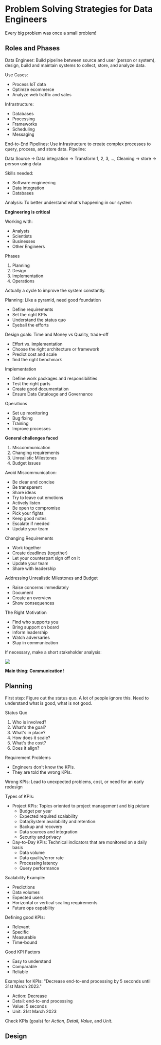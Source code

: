 # Problem Solving Strategies for Data Engineers

Every big problem was once a small problem!

## Roles and Phases

Data Engineer:
Build pipeline between source and user (person or system), design, build and maintain systems to collect, store, and analyze data.

Use Cases:
- Process IoT data
- Optimze ecommerce
- Analyze web traffic and sales

Infrastructure:
- Databases
- Processing
- Frameworks
- Scheduling
- Messaging

End-to-End Pipelines: Use infrastructure to create complex processes to query, process, and store data.
Pipeline: 

Data Source &rarr; Data integration &rarr; Transform 1, 2, 3, ..., Cleaning &rarr; store &rarr; person using data

Skills needed:
- Software engineering
- Data integration
- Databases

Analysis: To better understand what's happening in our system

**Engineering is critical**

Working with:
- Analysts
- Scientists
- Businesses
- Other Engineers


Phases
1. Planning
2. Design
3. Implementation
4. Operations

Actually a cycle to improve the system constantly.

Planning: Like a pyramid, need good foundation
- Define requirements
- Set the right KPIs
- Understand the status quo
- Eyeball the efforts

Design goals: Time and Money vs Quality, trade-off
- Effort vs. implementation
- Choose the right architecture or framework
- Predict cost and scale
- find the right benchmark

Implementation
- Define work packages and responsibilities
- Test the right parts
- Create good documentation
- Ensure Data Catalouge and Governance

Operations
- Set up monitoring
- Bug fixing
- Training
- Improve processes

**General challenges faced**
1. Miscommunication
2. Changing requirements
3. Unrealistic Milestones
4. Budget issues

Avoid Miscommunication:
- Be clear and concise
- Be transparent
- Share ideas
- Try to leave out emotions
- Actively listen
- Be open to compromise
- Pick your fights
- Keep good notes
- Escalate if needed
- Update your team

Changing Requirements
- Work together
- Create deadlines (together)
- Let your counterpart sign off on it
- Update your team
- Share with leadership

Addressing Unrealistic Milestones and Budget
- Raise concerns immediately
- Document
- Create an overview
- Show consequences

The Right Motivation
- Find who supports you
- Bring support on board
- Inform leadership
- Watch adversaries
- Stay in communication 

If necessary, make a short stakeholder analysis:

![](./imgs/StakeholderAnalysis.png)

**Main thing: Communication!**

## Planning

First step: Figure out the status quo. A lot of people ignore this. Need to understand what is good, what is not good.

Status Quo
1. Who is involved?
2. What's the goal?
3. What's in place?
4. How does it scale?
5. What's the cost?
6. Does it align?

Requirement Problems
- Engineers don't know the KPIs.
- They are told the wrong KPIs.

Wrong KPIs: Lead to unexpected problems, cost, or need for an early redesign

Types of KPIs:
- Project KPIs: Topics oriented to project management and big picture
	- Budget per year
	- Expected required scalability 
	- Data/System availability and retention
	- Backup and recovery
	- Data sources and integration
	- Security and privacy
- Day-to-Day KPIs: Technical indicators that are monitored on a daily basis 
	- Data volume
	- Data quality/error rate
	- Processing latency
	- Query performance 

Scalability Example:
- Predictions
- Data volumes
- Expected users
- Horizontal or vertical scaling requirements 
- Future ops capability

Defining good KPIs:
- Relevant
- Specific
- Measurable
- Time-bound

Good KPI Factors
- Easy to understand
- Comparable
- Reliable

Examples for KPIs: "Decrease end-to-end processing by 5 seconds until 31st March 2023."
- Action: Decrease
- Detail: end-to-end processing
- Value: 5 seconds
- Unit: 31st March 2023

Check KPIs (goals) for *Action*, *Detail*, *Value*, and *Unit*.

## Design


